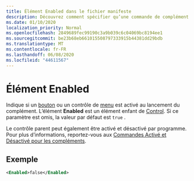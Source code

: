 ```yaml
---
title: Élément Enabled dans le fichier manifeste
description: Découvrez comment spécifier qu’une commande de complément est désactivée au lancement du complément.
ms.date: 01/10/2020
localization_priority: Normal
ms.openlocfilehash: 2849689fec99190c3a9b039c6c04069bc8194ee1
ms.sourcegitcommit: be23b68eb661015508797333915b44381dd29bdb
ms.translationtype: MT
ms.contentlocale: fr-FR
ms.lasthandoff: 06/08/2020
ms.locfileid: "44611567"
---
```

# <a name="enabled-element"></a>Élément Enabled

Indique si un [bouton](control.md#button-control) ou un contrôle de [menu](control.md#menu-dropdown-button-controls) est activé au lancement du complément. L’élément **Enabled** est un élément enfant de [Control](control.md). Si ce paramètre est omis, la valeur par défaut est `true` .

Le contrôle parent peut également être activé et désactivé par programme. Pour plus d’informations, reportez-vous aux [Commandes Activé et Désactivé pour les compléments](../../design/disable-add-in-commands.md).

## <a name="example"></a>Exemple

```xml
<Enabled>false</Enabled>
```
